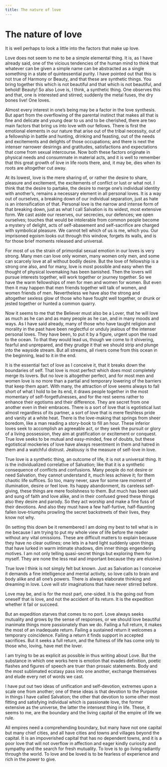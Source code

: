 ```yaml
---
title: The nature of love
---
```

# The nature of love

It is well perhaps to look a little into the factors that make up love.

Love does not seem to me to be a simple elemental thing. It is, as I
have already said, one of the vicious tendencies of the human mind to
think that whatever can be given a simple name can be abstracted as a
single something in a state of quintessential purity. I have pointed out
that this is not true of Harmony or Beauty, and that these are synthetic
things. You bring together this which is not beautiful and that which is
not beautiful, and behold\! Beauty\! So also Love is, I think, a
synthetic thing. One observes this and that, one is interested and
stirred; suddenly the metal fuses, the dry bones live\! One loves.

Almost every interest in one’s being may be a factor in the love
synthesis. But apart from the overflowing of the parental instinct that
makes all that is fine and delicate and young dear to us and to be
cherished, there are two main factors that bring us into love with our
fellows. There is first the emotional elements in our nature that arise
out of the tribal necessity, out of a fellowship in battle and hunting,
drinking and feasting, out of the needs and excitements and delights of
those occupations; and there is next the intenser narrower desirings and
gratitudes, satisfactions and expectations that come from sexual
intercourse. Now both these factors originate in physical needs and
consummate in material acts, and it is well to remember that this great
growth of love in life roots there, and, it may be, dies when its roots
are altogether cut away.

At its lowest, love is the mere sharing of, or rather the desire to
share, pleasure and excitement, the excitements of conflict or lust or
what not. I think that the desire to partake, the desire to merge one’s
individual identity with another’s, remains a necessary element in all
personal loves. It is a way out of ourselves, a breaking down of our
individual separation, just as hate is an intensification of that.
Personal love is the narrow and intense form of that breaking down, just
as what I call Salvation is its widest, most extensive form. We cast
aside our reserves, our secrecies, our defences; we open ourselves;
touches that would be intolerable from common people become a mystery of
delight, acts of self-abasement and self-sacrifice are charged with
symbolical pleasure. We cannot tell which of us is me, which you. Our
imprisoned egoism looks out through this window, forgets its walls, and
is for those brief moments released and universal.

For most of us the strain of primordial sexual emotion in our loves is
very strong. Many men can love only women, many women only men, and some
can scarcely love at all without bodily desire. But the love of
fellowship is a strong one also, and for many, love is most possible and
easy when the thought of physical lovemaking has been banished. Then the
lovers will pursue interests together, will work together or journey
together. So we have the warm fellowships of men for men and women for
women. But even then it may happen that men friends together will talk
of women, and women friends of men. Nevertheless we have also the strong
and altogether sexless glow of those who have fought well together, or
drunk or jested together or hunted a common quarry.

Now it seems to me that the Believer must also be a Lover, that he will
love as much as he can and as many people as he can, and in many moods
and ways. As I have said already, many of those who have taught religion
and morality in the past have been neglectful or unduly jealous of the
intenser personal loves. They have been, to put it by a figure, urgent
upon the road to the ocean. To that they would lead us, though we come
to it shivering, fearful and unprepared, and they grudge it that we
should strip and plunge into the wayside stream. But all streams, all
rivers come from this ocean in the beginning, lead to it in the end.

It is the essential fact of love as I conceive it, that it breaks down
the boundaries of self. That love is most perfect which does most
completely merge its lovers. But no love is altogether perfect, and for
most men and women love is no more than a partial and temporary lowering
of the barriers that keep them apart. With many, the attraction of love
seems always to fall short of what I hold to be its end, it draws people
together in the most momentary of self-forgetfulnesses, and for the rest
seems rather to enhance their egotisms and their difference. They are
secret from one another even in their embraces. There is a sort of love
that is egotistical lust almost regardless of its partner, a sort of
love that is mere fleshless pride and vanity at a white heat. There is
the love-making that springs from sheer boredom, like a man reading a
story-book to fill an hour. These inferior loves seek to accomplish an
agreeable act, or they seek the pursuit or glory of a living possession,
they aim at gratification or excitement or conquest. True love seeks to
be mutual and easy-minded, free of doubts, but these egotistical
mockeries of love have always resentment in them and hatred in them and
a watchful distrust. Jealousy is the measure of self-love in love.

True love is a synthetic thing, an outcome of life, it is not a
universal thing. It is the individualized correlative of Salvation; like
that it is a synthetic consequence of conflicts and confusions. Many
people do not desire or need Salvation, they cannot understand it, much
less achieve it; for them chaotic life suffices. So too, many never,
save for some rare moment of illumination, desire or feel love. Its
happy abandonment, its careless self-giving, these things are mere
foolishness to them. But much has been said and sung of faith and love
alike, and in their confused greed these things also they desire and
parody. So they act worship and make a fine fuss of their devotions. And
also they must have a few half-furtive, half-flaunting fallen
love-triumphs prowling the secret backstreets of their lives, they know
not why.

(In setting this down be it remembered I am doing my best to tell what
is in me because I am trying to put my whole view of life before the
reader without any vital omissions. These are difficult matters to
explain because they have no clear outlines; one lets in a hard light
suddenly upon things that have lurked in warm intimate shadows, dim
inner things engendering motives. I am not only telling quasi-secret
things but exploring them for myself. They are none the less real and
important because they are elusive.)

True love I think is not simply felt but known. Just as Salvation as I
conceive it demands a fine intelligence and mental activity, so love
calls to brain and body alike and all one’s powers. There is always
elaborate thinking and dreaming in love. Love will stir imaginations
that have never stirred before.

Love may be, and is for the most part, one-sided. It is the going out
from oneself that is love, and not the accident of its return. It is the
expedition whether it fail or succeed.

But an expedition starves that comes to no port. Love always seeks
mutuality and grows by the sense of responses, or we should love
beautiful inanimate things more passionately than we do. Failing a full
return, it makes the most of an inadequate return. Failing a sustained
return it welcomes a temporary coincidence. Failing a return it finds
support in accepted sacrifices. But it seeks a full return, and the
fulness of life has come only to those who, loving, have met the lover.

I am trying to be as explicit as possible in thus writing about Love.
But the substance in which one works here is emotion that evades
definition, poetic flashes and figures of speech are truer than prosaic
statements. Body and the most sublimated ecstasy pass into one another,
exchange themselves and elude every net of words we cast.

I have put out two ideas of unification and self-devotion, extremes upon
a scale one from another; one of these ideas is that devotion to the
Purpose in things I have called Salvation; the other that devotion to
some other most fitting and satisfying individual which is passionate
love, the former extensive as the universe, the latter the intensest
thing in life. These, it seems to me, are the boundary and the living
capital of the empire of life we rule.

All empires need a comprehending boundary, but many have not one capital
but many chief cities, and all have cities and towns and villages beyond
the capital. It is an impoverished capital that has no dependent towns,
and it is a poor love that will not overflow in affection and eager
kindly curiosity and sympathy and the search for fresh mutuality. To
love is to go living radiantly through the world. To love and be loved
is to be fearless of experience and rich in the power to give.
